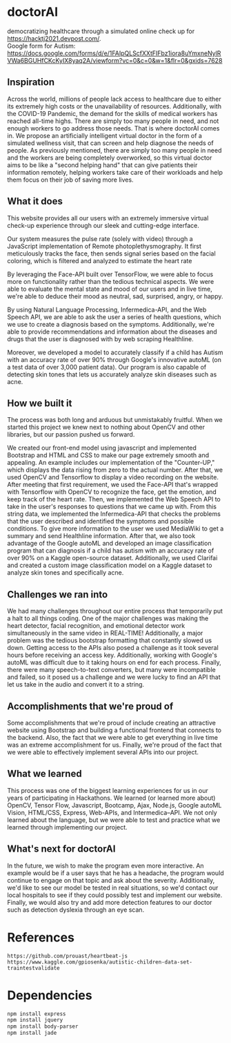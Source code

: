 # doctorAI
democratizing healthcare through a simulated online check up for https://hacktj2021.devpost.com/.      
Google form for Autism: https://docs.google.com/forms/d/e/1FAIpQLScfXXtFIFbz1iora8uYmxneNylRVWa6BGUHfCKcKyIX8yaq2A/viewform?vc=0&c=0&w=1&flr=0&gxids=7628
## Inspiration
Across the world, millions of people lack access to healthcare due to either its extremely high costs or the unavailability of resources. Additionally, with the COVID-19 Pandemic, the demand for the skills of medical workers has reached all-time highs. There are simply too many people in need, and not enough workers to go address those needs. That is where doctorAI comes in. We propose an artificially intelligent virtual doctor in the form of a simulated wellness visit, that can screen and help diagnose the needs of people. As previously mentioned, there are simply too many people in need and the workers are being completely overworked, so this virtual doctor aims to be like a "second helping hand" that can give patients their information remotely, helping workers take care of their workloads and help them focus on their job of saving more lives. 

## What it does
This website provides all our users with an extremely immersive virtual check-up experience through our sleek and cutting-edge interface. 

Our system measures the pulse rate (solely with video) through a JavaScript implementation of Remote photoplethysmography. It first meticulously tracks the face, then sends signal series based on the facial coloring, which is filtered and analyzed to estimate the heart rate 

By leveraging the Face-API built over TensorFlow, we were able to focus more on functionality rather than the tedious technical aspects. We were able to evaluate the mental state and mood of our users and in live time, we're able to deduce their mood as neutral, sad, surprised, angry, or happy. 

By using Natural Language Processing, Infermedica-API, and the Web Speech API, we are able to ask the user a series of health questions, which we use to create a diagnosis based on the symptoms. Additionally, we're able to provide recommendations and information about the diseases and drugs that the user is diagnosed with by web scraping Healthline. 

Moreover, we developed a model to accurately classify if a child has Autism with an accuracy rate of over 90% through Google's innovative autoML (on a test data of over 3,000 patient data). Our program is also capable of detecting skin tones that lets us accurately analyze skin diseases such as acne. 

## How we built it

The process was both long and arduous but unmistakably fruitful. When we started this project we knew next to nothing about OpenCV and other libraries, but our passion pushed us forward. 

We created our front-end model using javascript and implemented Bootstrap and HTML and CSS to make our page extremely smooth and appealing. An example includes our implementation of the "Counter-UP," which displays the data rising from zero to the actual number. After that, we used OpenCV and Tensorflow to display a video recording on the website. After meeting that first requirement, we used the Face-API that's wrapped with Tensorflow with OpenCV to recognize the face, get the emotion, and keep track of the heart rate. Then, we implemented the Web Speech API to take in the user's responses to questions that we came up with. From this string data, we implemented the  Infermedica-API that checks the problems that the user described and identified the symptoms and possible conditions. To give more information to the user we used MediaWiki to get a summary and send Healthline information. After that, we also took advantage of the Google autoML and developed an image classification program that can diagnosis if a child has autism with an accuracy rate of over 90% on a Kaggle open-source dataset. Additionally, we used Clarifai and created a custom image classification model on a Kaggle dataset to analyze skin tones and specifically acne. 


## Challenges we ran into

We had many challenges throughout our entire process that temporarily put a halt to all things coding. One of the major challenges was making the heart detector, facial recognition, and emotional detector work simultaneously in the same video in REAL-TIME! Additionally, a major problem was the tedious bootstrap formatting that constantly slowed us down. Getting access to the APIs also posed a challenge as it took several hours before receiving an access key. Additionally, working with Google's autoML was difficult due to it taking hours on end for each process. Finally, there were many speech-to-text converters, but many were incompatible and failed, so it posed us a challenge and we were lucky to find an API that let us take in the audio and convert it to a string. 

## Accomplishments that we're proud of

Some accomplishments that we're proud of include creating an attractive website using Bootstrap and building a functional frontend that connects to the backend. Also, the fact that we were able to get everything in live time was an extreme accomplishment for us. Finally, we're proud of the fact that we were able to effectively implement several APIs into our project. 

## What we learned

This process was one of the biggest learning experiences for us in our years of participating in Hackathons. We learned (or learned more about) OpenCV, Tensor Flow, Javascript, Bootcamp, Ajax, Node.js, Google autoML Vision, HTML/CSS, Express, Web-APIs, and Intermedica–API. We not only learned about the language, but we were able to test and practice what we learned through implementing our project. 

## What's next for doctorAI

In the future, we wish to make the program even more interactive. An example would be if a user says that he has a headache, the program would continue to engage on that topic and ask about the severity. Additionally, we'd like to see our model be tested in real situations, so we'd contact our local hospitals to see if they could possibly test and implement our website. Finally, we would also try and add more detection features to our doctor such as detection dyslexia through an eye scan. 
# References  

```
https://github.com/prouast/heartbeat-js 
https://www.kaggle.com/gpiosenka/autistic-children-data-set-traintestvalidate 
```

# Dependencies
```bash
npm install express
npm install jquery
npm install body-parser
npm install jade
```
